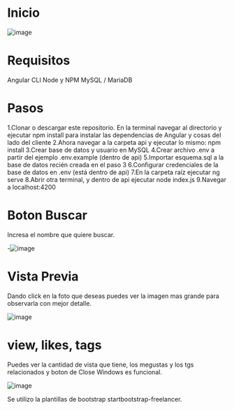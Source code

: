 # Inicio
![image](https://user-images.githubusercontent.com/47337644/119894036-b788cb00-bf01-11eb-97b0-a2e76759827b.png)

# Requisitos
Angular CLI
Node y NPM
MySQL / MariaDB

# Pasos
1.Clonar o descargar este repositorio. En la terminal navegar al directorio y ejecutar npm install para instalar las dependencias de Angular y cosas del lado del cliente
2.Ahora navegar a la carpeta api y ejecutar lo mismo: npm install
3.Crear base de datos y usuario en MySQL
4.Crear archivo .env a partir del ejemplo .env.example (dentro de api)
5.Importar esquema.sql a la base de datos recién creada en el paso 3
6.Configurar credenciales de la base de datos en .env (está dentro de api)
7.En la carpeta raíz ejecutar ng serve
8.Abrir otra terminal, y dentro de api ejecutar node index.js
9.Navegar a localhost:4200

# Boton Buscar

Incresa el nombre que quiere buscar.

-![image](https://user-images.githubusercontent.com/47337644/119894483-472e7980-bf02-11eb-9e28-6665f06820d3.png)
 
 # Vista Previa
 
 Dando click en la foto que deseas puedes ver la imagen mas grande para observarla con mejor detalle.
 
 ![image](https://user-images.githubusercontent.com/47337644/119894598-6927fc00-bf02-11eb-88ca-561a5f138f48.png)

# view, likes, tags 

Puedes ver la cantidad de vista que tiene, los megustas y los tgs relacionados y boton de Close Windows es funcional.

![image](https://user-images.githubusercontent.com/47337644/119894775-a4c2c600-bf02-11eb-85f7-c4642810e2bc.png)

Se utilizo la plantillas de bootstrap startbootstrap-freelancer.


